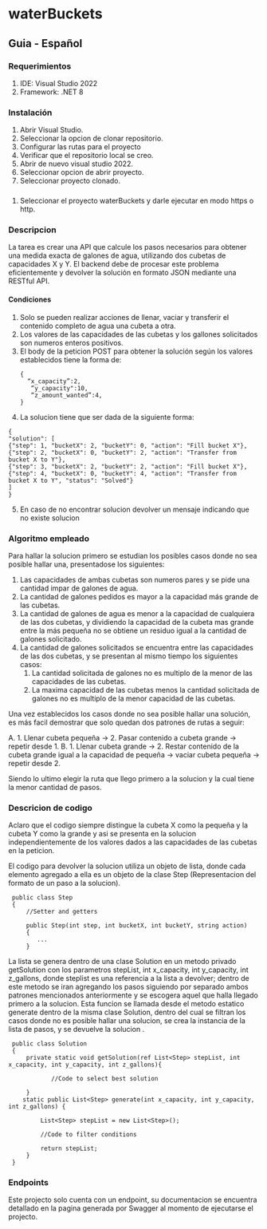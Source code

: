 # waterBuckets

## Guia - Español

### Requerimientos
1. IDE: Visual Studio 2022
2. Framework: .NET 8
### Instalación
1. Abrir Visual Studio.
2. Seleccionar la opcion de clonar repositorio.
3. Configurar las rutas para el proyecto
4. Verificar que el repositorio local se creo.
5. Abrir de nuevo visual studio 2022.
6. Seleccionar opcion de abrir proyecto.
7. Seleccionar proyecto clonado.

###
1. Seleccionar el proyecto waterBuckets y darle ejecutar en modo https o http.

### Descripcion
La tarea es crear una API que calcule los pasos necesarios para obtener una medida exacta de galones de agua, utilizando dos cubetas de capacidades X y Y.
El backend debe de procesar este problema eficientemente y devolver la solución en formato JSON mediante una RESTful API.

#### Condiciones

1. Solo se pueden realizar acciones de llenar, vaciar y transferir el contenido completo de agua una cubeta a otra.
2. Los valores de las capacidades de las cubetas y los gallones solicitados son numeros enteros positivos.
3. El body de la peticion POST para obtener la solución según los valores establecidos tiene la forma de:
   ```
   {
     “x_capacity”:2,
      “y_capacity":10,
      “z_amount_wanted”:4,   
   }
   ```
4. La solucion tiene que ser dada de la siguiente forma:
  ```
  {
"solution": [
{"step": 1, "bucketX": 2, "bucketY": 0, "action": "Fill bucket X"},
{"step": 2, "bucketX": 0, "bucketY": 2, "action": "Transfer from bucket X to Y"},
{"step": 3, "bucketX": 2, "bucketY": 2, "action": "Fill bucket X"},
{"step": 4, "bucketX": 0, "bucketY": 4, "action": "Transfer from bucket X to Y", "status": "Solved"}
]
}
  ```

5. En caso de no encontrar solucion devolver un mensaje indicando que no existe solucion

### Algoritmo empleado

Para hallar la solucion primero se estudian los posibles casos donde no sea posible hallar una, presentadose los siguientes:

1. Las capacidades de ambas cubetas son numeros pares y se pide una cantidad impar de galones de agua.
2. La cantidad de galones pedidos es mayor a la capacidad más grande de las cubetas.
3. La cantidad de galones de agua es menor a la capacidad de cualquiera de las dos cubetas, y dividiendo la capacidad de la cubeta mas grande entre la más pequeña no se obtiene un residuo igual a la cantidad de galones solicitado.
4. La cantidad de galones solicitados se encuentra entre las capacidades de las dos cubetas, y se presentan al mismo tiempo los siguientes casos:
   1. La cantidad solicitada de galones no es multiplo de la menor de las capacidades de las cubetas.
   2. La maxima capacidad de las cubetas menos la cantidad solicitada de galones no es multiplo de la menor capacidad de las cubetas.
  
Una vez establecidos los casos donde no sea posible hallar una solución, es más facil demostrar que solo quedan dos patrones de rutas a seguir:

A. 1. Llenar cubeta pequeña -> 2. Pasar contenido a cubeta grande -> repetir desde 1.
B. 1. Llenar cubeta grande -> 2. Restar contenido de la cubeta grande igual a la capacidad de pequeña -> vaciar cubeta pequeña -> repetir desde 2.

Siendo lo ultimo elegir la ruta que llego primero a la solucion y la cual tiene la menor cantidad de pasos.

### Descricion de codigo

Aclaro que el codigo siempre distingue la cubeta X como la pequeña y la cubeta Y como la grande y asi se presenta en la solucion independientemente de los valores dados a las capacidades de las cubetas en la peticion.

El codigo para devolver la solucion utiliza un objeto de lista, donde cada elemento agregado a ella es un objeto de la clase Step (Representacion del formato de un paso a la solucion).

```
 public class Step
 {
     //Setter and getters

     public Step(int step, int bucketX, int bucketY, string action)
     {
        ... 
     }
```

La lista se genera dentro de una clase Solution en un metodo privado getSolution con los parametros stepList, int x_capacity, int y_capacity, int z_gallons, donde steplist es una referencia a la lista a devolver; dentro de este metodo se iran agregando los pasos siguiendo por separado ambos patrones mencionados anteriormente y se escogera aquel que halla llegado primero a la solucion. Esta funcion se llamada desde el metodo estatico generate dentro de la misma clase Solution, dentro del cual se filtran los casos donde no es posible hallar una solucion, se crea la instancia de la lista de pasos, y se devuelve la solucion .


```
 public class Solution
 {
     private static void getSolution(ref List<Step> stepList, int x_capacity, int y_capacity, int z_gallons){
    
            //Code to select best solution
         
     }
    static public List<Step> generate(int x_capacity, int y_capacity, int z_gallons) {

         List<Step> stepList = new List<Step>();

         //Code to filter conditions

         return stepList;
     }
 }
```

### Endpoints

Este projecto solo cuenta con un endpoint, su documentacion se encuentra detallado en la pagina generada por Swagger al momento de ejecutarse el projecto.




 
